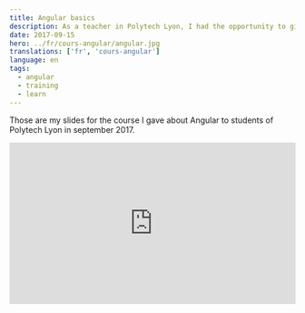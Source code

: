 ```yaml
---
title: Angular basics
description: As a teacher in Polytech Lyon, I had the opportunity to give course about Angular as an initiation. Here are the slides made with RevealJS.
date: 2017-09-15
hero: ../fr/cours-angular/angular.jpg
translations: ['fr', 'cours-angular']
language: en
tags:
  - angular
  - training
  - learn
---
```


Those are my slides for the course I gave about Angular to students of Polytech Lyon in september 2017.

<div style="position:relative;height:0;padding-bottom:56.25%">
<iframe src="https://slashgear.github.io/angular-basics/#/" width="640" height="360" frameborder="0" style="position:absolute;width:100%;height:100%;left:0" allowfullscreen></iframe>
</div>
